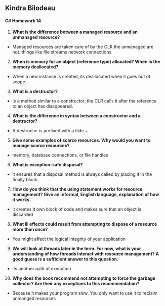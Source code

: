 ## Kindra Bilodeau
#### C# Homework 14

1. **What is the difference between a managed resource and an unmanaged resource?**
  - Managed resources are taken care of by the CLR the unmanaged are not. things like file streams network connections. 
2. **When is memory for an object (reference type) allocated? When is the memory deallocated?**
  - When a new instance is created, its deallocated when it goes out of scope.
3. **What is a destructor?**
  - Is a method similar to a constructor; the CLR calls it after the reference to an object has disappeared.
4. **What is the difference in syntax between a constructor and a destructor?**
  - A destructor is prefixed with a tilde ~
5. **Give some examples of scarce resources. Why would you want to manage scarce resources?**
  - memory, database connections, or file handles
6. **What is exception-safe disposal?**
  - it ensures that a disposal method is always called by placing it in the finally block
7. **How do you think that the using statement works for resource management? Give an informal, English
language, explanation of how it works.**
  - it creates it own block of code and makes sure that an object is discarded
8. **What ill effects could result from attempting to dispose of a resource more than once?**
  - You might affect the logical integrity of your application
9. **We will look at threads later in the term. For now, what is your understanding of how threads interact
with resource management? A good guess is a sufficient answer to this question.**
  - its another path of execution
10. **Why does the book recommend not attempting to force the garbage collector? Are their any exceptions
to this recommendation?**
  - Because it makes your program slow. You only want to use it to reclaim unmanged resources
